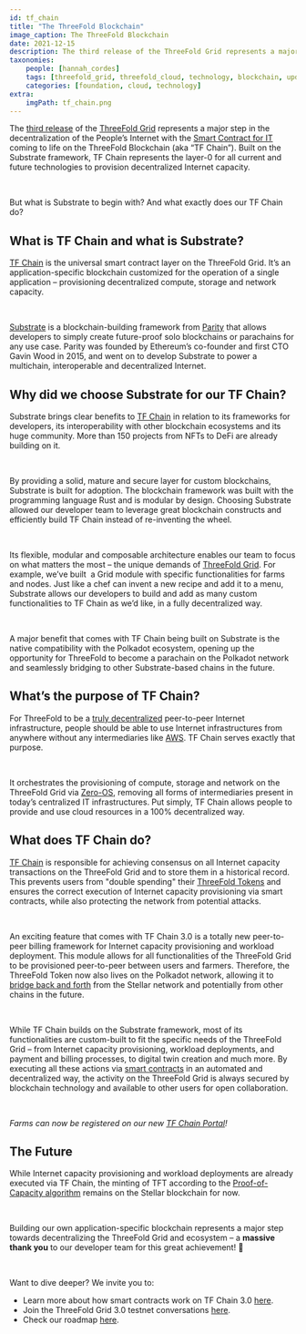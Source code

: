 ```yaml
---
id: tf_chain
title: "The ThreeFold Blockchain"
image_caption: The ThreeFold Blockchain
date: 2021-12-15
description: The third release of the ThreeFold Grid represents a major step in the decentralization of the People’s Internet with the Smart Contract for IT coming to life on the ThreeFold Blockchain (aka “TF Chain”).
taxonomies:
    people: [hannah_cordes]
    tags: [threefold_grid, threefold_cloud, technology, blockchain, update]
    categories: [foundation, cloud, technology]
extra:
    imgPath: tf_chain.png
---
```


The [third release](https://forum.threefold.io/t/what-is-new-in-tfgrid-3-0/1133/1) of the [ThreeFold Grid](https://library.threefold.me/info/threefold#/technology/threefold__threefold_grid) represents a major step in the decentralization of the People’s Internet with the [Smart Contract for IT](https://library.threefold.me/info/threefold#/technology/threefold__smartcontract_tfgrid3) coming to life on the ThreeFold Blockchain (aka “TF Chain”). Built on the Substrate framework, TF Chain represents the layer-0 for all current and future technologies to provision decentralized Internet capacity. 

<br/>

But what is Substrate to begin with? And what exactly does our TF Chain do?

## What is TF Chain and what is Substrate?

[TF Chain](https://library.threefold.me/info/threefold#/technology/threefold__tfchain) is the universal smart contract layer on the ThreeFold Grid. It’s an application-specific blockchain customized for the operation of a single application – provisioning decentralized compute, storage and network capacity. 

<br/>

[Substrate](https://substrate.io/) is a blockchain-building framework from [Parity](https://www.parity.io/) that allows developers to simply create future-proof solo blockchains or parachains for any use case. Parity was founded by Ethereum’s co-founder and first CTO Gavin Wood in 2015, and went on to develop Substrate to power a multichain, interoperable and decentralized Internet.

## Why did we choose Substrate for our TF Chain?

Substrate brings clear benefits to [TF Chain](https://threefold.io/tech/tf-chain) in relation to its frameworks for developers, its interoperability with other blockchain ecosystems and its huge community. More than 150 projects from NFTs to DeFi are already building on it.  

<br/>

By providing a solid, mature and secure layer for custom blockchains, Substrate is built for adoption. The blockchain framework was built with the programming language Rust and is modular by design. Choosing Substrate allowed our developer team to leverage great blockchain constructs and efficiently build TF Chain instead of re-inventing the wheel. 

<br/>

Its flexible, modular and composable architecture enables our team to focus on what matters the most – the unique demands of [ThreeFold Grid](https://threefold.io/grid). For example, we’ve built  a Grid module with specific functionalities for farms and nodes. Just like a chef can invent a new recipe and add it to a menu, Substrate allows our developers to build and add as many custom functionalities to TF Chain as we’d like, in a fully decentralized way. 

<br/>

A major benefit that comes with TF Chain being built on Substrate is the native compatibility with the Polkadot ecosystem, opening up the opportunity for ThreeFold to become a parachain on the Polkadot network and seamlessly bridging to other Substrate-based chains in the future.

## What’s the purpose of TF Chain?

For ThreeFold to be a [truly decentralized](https://threefold.io/blog/post/quest_decentralize_internet/) peer-to-peer Internet infrastructure, people should be able to use Internet infrastructures from anywhere without any intermediaries like [AWS](https://threefold.io/blog/post/threefold_cloud_vs_centralized_providers_like_aws_azure/). TF Chain serves exactly that purpose. 

<br/>

It orchestrates the provisioning of compute, storage and network on the ThreeFold Grid via [Zero-OS](https://library.threefold.me/info/threefold#/technology/threefold__zos), removing all forms of intermediaries present in today’s centralized IT infrastructures. Put simply, TF Chain allows people to provide and use cloud resources in a 100% decentralized way. 

## What does TF Chain do?

[TF Chain](https://library.threefold.me/info/threefold#/threefold__tfchain) is responsible for achieving consensus on all Internet capacity transactions on the ThreeFold Grid and to store them in a historical record. This prevents users from "double spending" their [ThreeFold Tokens](https://threefold.io/tft) and ensures the correct execution of Internet capacity provisioning via smart contracts, while also protecting the network from potential attacks. 

<br/>

An exciting feature that comes with TF Chain 3.0 is a totally new peer-to-peer billing framework for Internet capacity provisioning and workload deployment. This module allows for all functionalities of the ThreeFold Grid to be provisioned peer-to-peer between users and farmers. Therefore, the ThreeFold Token now also lives on the Polkadot network, allowing it to [bridge back and forth](https://threefold.io/blog/post/bridges_connecting_threefold_ecosystem/) from the Stellar network and potentially from other chains in the future.

<br/>

While TF Chain builds on the Substrate framework, most of its functionalities are custom-built to fit the specific needs of the ThreeFold Grid – from Internet capacity provisioning, workload deployments, and payment and billing processes, to digital twin creation and much more. By executing all these actions via [smart contracts](https://threefold.io/tech/smart-contract) in an automated and decentralized way, the activity on the ThreeFold Grid is always secured by blockchain technology and available to other users for open collaboration. 

<br/>

*Farms can now be registered on our new [TF Chain Portal](https://threefold.io/blog/post/tech_update_admin_portal/)!*

## The Future

While Internet capacity provisioning and workload deployments are already executed via TF Chain, the minting of TFT according to the [Proof-of-Capacity algorithm](https://library.threefold.me/info/threefold#/tfgrid/farming/threefold__proof_of_capacity) remains on the Stellar blockchain for now.

<br/>

Building our own application-specific blockchain represents a major step towards decentralizing the ThreeFold Grid and ecosystem – a **massive thank you** to our developer team for this great achievement! 🙏

<br/>

Want to dive deeper? We invite you to:
* Learn more about how smart contracts work on TF Chain 3.0 [here](https://library.threefold.me/info/threefold#/technology/threefold__smartcontract_tfgrid3).
* Join the ThreeFold Grid 3.0 testnet conversations [here](https://t.me/joinchat/BwOvOxxgK59GmRoZ2_sM0w).
* Check our roadmap [here](https://forum.threefold.io/t/internal-roadmap-3-5-3-6-3-x/2928?u=hannahcordes).
